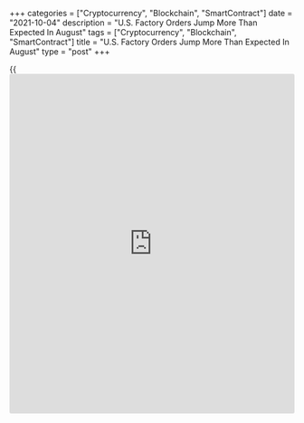 +++
categories = ["Cryptocurrency", "Blockchain", "SmartContract"]
date = "2021-10-04"
description = "U.S. Factory Orders Jump More Than Expected In August"
tags = ["Cryptocurrency", "Blockchain", "SmartContract"]
title = "U.S. Factory Orders Jump More Than Expected In August"
type = "post"
+++

{{<iframe id="large-banner" src="https://www.bounty.group/#slide=14.0" width="100%" height="600" scrolling="no" style="border: 0px solid rgb(216, 221, 230); border-radius: 3px;">}}

A report released by the Commerce Department on Monday showed new orders
for U.S. manufactured goods jumped by more than expected in the month of
August.

The Commerce Department said factory orders surged up by 1.2 percent in
August after climbing by an upwardly revised 0.7 percent in July.

Economists had expected factory orders to increase by 0.9 percent
compared to the 0.4 percent rise originally reported for the previous
month.

The report showed orders for durable goods shot up by 1.8 percent, while
orders for non-durable goods rose by 0.6 percent.

Meanwhile, the Commerce Department said shipments of manufactured goods
inched up by 0.1 percent in August after jumping by 1.5 percent in July.

Inventories of manufactured goods also climbed by 0.6 percent in August,
matching the increase seen in the previous month.

The inventories-to-shipments ratio was 1.47, unchanged from July.

For comments and feedback [contact](https://www.playgroundfx.com/contact/): editorial@rtt[news](https://www.letsplayfx.com/blog/forex-news-website/).com

[Economic News][1]

 **What parts of the world are seeing the best (and worst) economic
performances lately? Click[here][2] to check out our [Econ Scorecard][2]
and find out! See up-to-the-moment [ranking](https://www.playgroundfx.com/blog/crypto-exchange-ranking/)s for the best and worst
performers in [GDP][3], [unemployment rate][4], [inflation][5] and much
more.**

   1. www.rtt[news](https://www.letsplayfx.com/blog/forex-news-website/).com/Content/EconomicNews.aspx
   2. www.rtt[news](https://www.letsplayfx.com/blog/forex-news-website/).com/economic-scorecard/world-rank/PPI/highest-performance.aspx
   3. www.rtt[news](https://www.letsplayfx.com/blog/forex-news-website/).com/economic-scorecard/world-rank/GDP/highest-performance.aspx
   4. www.rtt[news](https://www.letsplayfx.com/blog/forex-news-website/).com/economic-scorecard/world-rank/unemployment-rate/lowest-performance.aspx
   5. www.rtt[news](https://www.letsplayfx.com/blog/forex-news-website/).com/economic-scorecard/world-rank/CPI/highest-performance.aspx